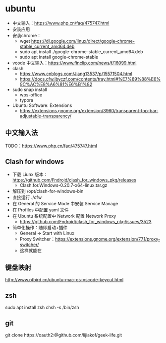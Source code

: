 # ubuntu

* 中文输入：https://www.php.cn/faq/475747.html
* 安装应用
* 安装chrome：
  * wget https://dl.google.com/linux/direct/google-chrome-stable_current_amd64.deb
  * sudo apt install ./google-chrome-stable_current_amd64.deb
  * sudo apt install google-chrome-stable
* vcode 中文输入：https://www.finclip.com/news/f/16099.html
* clash
  * https://www.cnblogs.com/Jiang13537/p/15571504.html
  * https://docs.cfw.lbyczf.com/contents/tray.html#%E7%89%88%E6%9C%AC%E8%A6%81%E6%B1%82
* sudo snap install
  * wps-office
  * typora
* Ubuntu Software: Extensions
  * https://extensions.gnome.org/extension/3960/transparent-top-bar-adjustable-transparency/

## 中文输入法
TODO：https://www.php.cn/faq/475747.html

## Clash for windows

* 下载 Liunx 版本：https://github.com/Fndroid/clash_for_windows_pkg/releases
  * Clash.for.Windows-0.20.7-x64-linux.tar.gz
* 解压到 /opt/clash-for-windows-bin
* 直接运行 ./cfw
* 在 General 的 Service Mode 中安装 Service Manage
* 在 Profiles 中配置 yaml 文件
* 在 Ubuntu 系统配置中 Network 配置 Network Proxy
  * https://github.com/Fndroid/clash_for_windows_pkg/issues/3523
* 简单化操作：随即启动+插件
  * General -> Start with Linux
  * Proxy Switcher：https://extensions.gnome.org/extension/771/proxy-switcher/
  * 这样就能在

## 键盘映射
http://www.ptbird.cn/ubuntu-mac-os-vscode-keycut.html

## zsh
sudo apt install zsh
chsh -s /bin/zsh

## git
git clone https://oauth2:<access token>@github.com/lijiakof/geek-life.git
